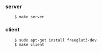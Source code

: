 ### server
        $ make server

### client         
        $ sudo apt-get install freeglut3-dev
        $ make client